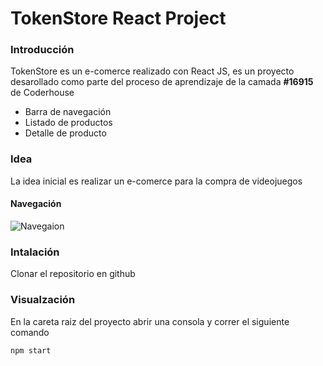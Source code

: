 # TokenStore React Project
### Introducción
TokenStore es un e-comerce realizado con React JS, es un proyecto desarollado como parte del proceso de aprendizaje de la camada **#16915** de Coderhouse

* Barra de navegación
* Listado de productos
* Detalle de producto

### Idea
La idea inicial es realizar un e-comerce para la compra de videojuegos

#### Navegación

![Navegaion](https://github.com/Maggi3Mae/otalora-react-project/blob/main/TokenStoreGIF.gif?raw=true)


### Intalación
Clonar el repositorio en github

### Visualzación

En la careta raiz del proyecto abrir una consola y correr el siguiente comando

``` 
npm start
```
